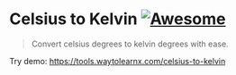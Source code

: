 # Celsius to Kelvin [![Awesome](https://cdn.rawgit.com/sindresorhus/awesome/d7305f38d29fed78fa85652e3a63e154dd8e8829/media/badge.svg)](https://github.com/sindresorhus/awesome)

>Convert celsius degrees to kelvin degrees with ease.

Try demo: https://tools.waytolearnx.com/celsius-to-kelvin
